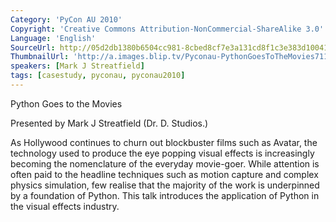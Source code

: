 ```yaml
---
Category: 'PyCon AU 2010'
Copyright: 'Creative Commons Attribution-NonCommercial-ShareAlike 3.0'
Language: 'English'
SourceUrl: http://05d2db1380b6504cc981-8cbed8cf7e3a131cd8f1c3e383d10041.r93.cf2.rackcdn.com/pycon-au-2010/476_pyconau-2010-python-goes-to-the-movies.flv
ThumbnailUrl: 'http://a.images.blip.tv/Pyconau-PythonGoesToTheMovies711.png'
speakers: [Mark J Streatfield]
tags: [casestudy, pyconau, pyconau2010]
---
```

Python Goes to the Movies

Presented by Mark J Streatfield (Dr. D. Studios.)

As Hollywood continues to churn out blockbuster films such as Avatar, the
technology used to produce the eye popping visual effects is increasingly
becoming the nomenclature of the everyday movie-goer. While attention is often
paid to the headline techniques such as motion capture and complex physics
simulation, few realise that the majority of the work is underpinned by a
foundation of Python. This talk introduces the application of Python in the
visual effects industry.

